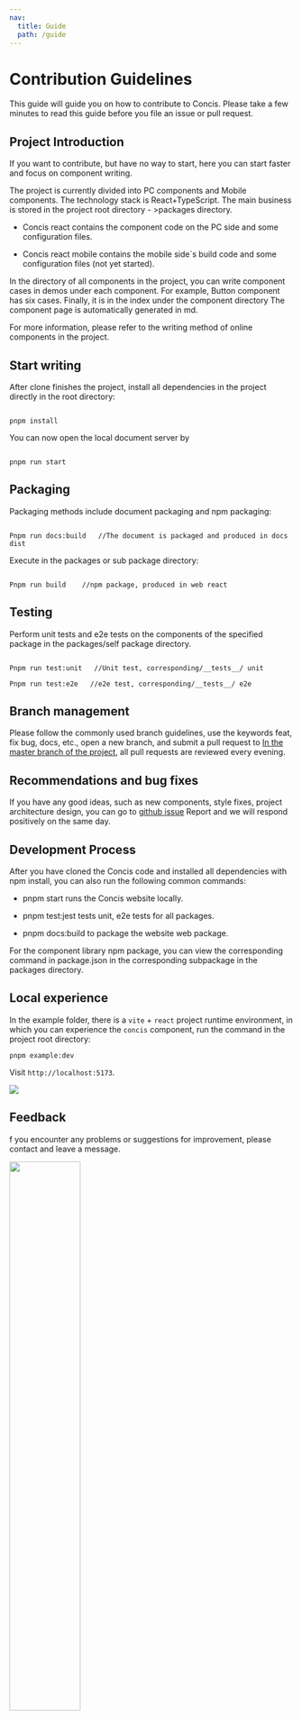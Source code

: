 ```yaml
---
nav:
  title: Guide
  path: /guide
---
```


# Contribution Guidelines

This guide will guide you on how to contribute to Concis. Please take a few minutes to read this guide before you file an issue or pull request.

## Project Introduction

If you want to contribute, but have no way to start, here you can start faster and focus on component writing.

The project is currently divided into PC components and Mobile components. The technology stack is React+TypeScript. The main business is stored in the project root directory - >packages directory.

- Concis react contains the component code on the PC side and some configuration files.

- Concis react mobile contains the mobile side`s build code and some configuration files (not yet started).

In the directory of all components in the project, you can write component cases in demos under each component. For example, Button component has six cases. Finally, it is in the index under the component directory The component page is automatically generated in md.

For more information, please refer to the writing method of online components in the project.

## Start writing

After clone finishes the project, install all dependencies in the project directly in the root directory:

```tsx pure

pnpm install

```

You can now open the local document server by

```tsx pure

pnpm run start

```

## Packaging

Packaging methods include document packaging and npm packaging:

```tsx pure

Pnpm run docs:build   //The document is packaged and produced in docs dist

```

Execute in the packages or sub package directory:

```tsx pure

Pnpm run build    //npm package, produced in web react

```

## Testing

Perform unit tests and e2e tests on the components of the specified package in the packages/self package directory.

```tsx pure

Pnpm run test:unit   //Unit test, corresponding/__tests__/ unit

Pnpm run test:e2e   //e2e test, corresponding/__tests__/ e2e

```

## Branch management

Please follow the commonly used branch guidelines, use the keywords feat, fix bug, docs, etc., open a new branch, and submit a pull request to <a href="https://github.com/fengxinhhh/Concis">In the master branch of the project</a>, all pull requests are reviewed every evening.

## Recommendations and bug fixes

If you have any good ideas, such as new components, style fixes, project architecture design, you can go to <a href="https://github.com/fengxinhhh/Concis/issues">github issue</a> Report and we will respond positively on the same day.

## Development Process

After you have cloned the Concis code and installed all dependencies with npm install, you can also run the following common commands:

- pnpm start runs the Concis website locally.

- pnpm test:jest tests unit, e2e tests for all packages.

- pnpm docs:build to package the website web package.

For the component library npm package, you can view the corresponding command in package.json in the corresponding subpackage in the packages directory.

## Local experience

In the example folder, there is a `vite` + `react` project runtime environment, in which you can experience the `concis` component, run the command in the project root directory:

```tsx pure
pnpm example:dev
```

Visit `http://localhost:5173`.

<img src="https://concis.org.cn/images/example-demo.jpg" />

## Feedback

f you encounter any problems or suggestions for improvement, please contact and leave a message.

<img src="https://concis.org.cn/images/wechat-self.jpg" width="50%" />
